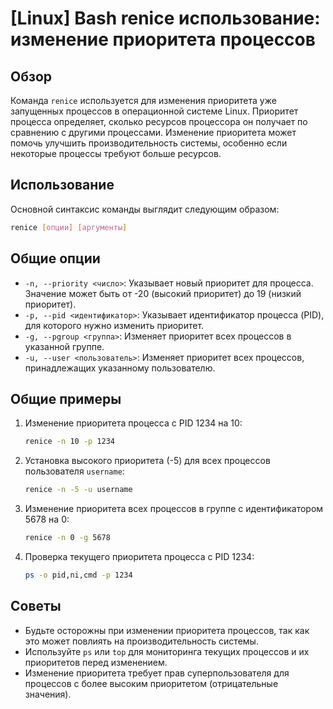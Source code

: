 # [Linux] Bash renice использование: изменение приоритета процессов

## Обзор
Команда `renice` используется для изменения приоритета уже запущенных процессов в операционной системе Linux. Приоритет процесса определяет, сколько ресурсов процессора он получает по сравнению с другими процессами. Изменение приоритета может помочь улучшить производительность системы, особенно если некоторые процессы требуют больше ресурсов.

## Использование
Основной синтаксис команды выглядит следующим образом:

```bash
renice [опции] [аргументы]
```

## Общие опции
- `-n, --priority <число>`: Указывает новый приоритет для процесса. Значение может быть от -20 (высокий приоритет) до 19 (низкий приоритет).
- `-p, --pid <идентификатор>`: Указывает идентификатор процесса (PID), для которого нужно изменить приоритет.
- `-g, --pgroup <группа>`: Изменяет приоритет всех процессов в указанной группе.
- `-u, --user <пользователь>`: Изменяет приоритет всех процессов, принадлежащих указанному пользователю.

## Общие примеры
1. Изменение приоритета процесса с PID 1234 на 10:

   ```bash
   renice -n 10 -p 1234
   ```

2. Установка высокого приоритета (-5) для всех процессов пользователя `username`:

   ```bash
   renice -n -5 -u username
   ```

3. Изменение приоритета всех процессов в группе с идентификатором 5678 на 0:

   ```bash
   renice -n 0 -g 5678
   ```

4. Проверка текущего приоритета процесса с PID 1234:

   ```bash
   ps -o pid,ni,cmd -p 1234
   ```

## Советы
- Будьте осторожны при изменении приоритета процессов, так как это может повлиять на производительность системы.
- Используйте `ps` или `top` для мониторинга текущих процессов и их приоритетов перед изменением.
- Изменение приоритета требует прав суперпользователя для процессов с более высоким приоритетом (отрицательные значения).